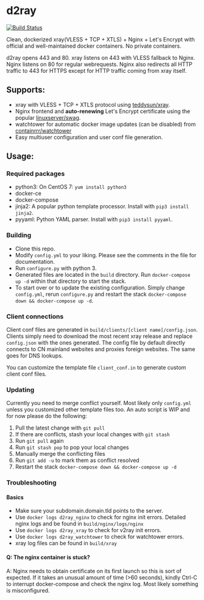 # d2ray
[![Build Status](https://ci.quacker.org/api/badges/d/d2ray/status.svg)](https://ci.quacker.org/d/d2ray)

Clean, dockerized xray(VLESS + TCP + XTLS) + Nginx + Let's Encrypt with official and well-maintained docker containers. No private containers.

d2ray opens 443 and 80. xray listens on 443 with VLESS fallback to Nginx. Nginx listens on 80 for regular webrequests. Nginx also redirects all HTTP traffic to 443 for HTTPS except for HTTP traffic coming from xray itself.

## Supports:
- xray with VLESS + TCP + XTLS protocol using [teddysun/xray](https://hub.docker.com/r/teddysun/xray/).
- Nginx frontend and **auto-renewing** Let's Encrypt certificate using the popular [linuxserver/swag](https://hub.docker.com/r/linuxserver/swag/).
- watchtower for automatic docker image updates (can be disabled) from [containrrr/watchtower](https://hub.docker.com/r/containrrr/watchtower)
- Easy multiuser configuration and user conf file generation.
## Usage:
### Required packages
- python3: On CentOS 7: `yum install python3`
- docker-ce
- docker-compose
- jinja2: A popular python template processor. Install with `pip3 install jinja2`.
- pyyaml: Python YAML parser. Install with `pip3 install pyyaml`.

### Building
- Clone this repo.
- Modify `config.yml` to your liking. Please see the comments in the file for documentation.
- Run `configure.py` with python 3.
- Generated files are located in the `build` directory. Run `docker-compose up -d` within that directory to start the stack.
- To start over or to update the existing configuration. Simply change `config.yml`, rerun `configure.py` and restart the stack `docker-compose down && docker-compose up -d`.

### Client connections
Client conf files are generated in `build/clients/[client name]/config.json`. Clients simply need to download the most recent xray release and replace `config.json` with the ones generated. The config file by default directly connects to CN mainland websites and proxies foreign websites. The same goes for DNS lookups.

You can customize the template file `client_conf.in` to generate custom client conf files.

### Updating
Currently you need to merge conflict yourself. Most likely only `config.yml` unless you customized other template files too. An auto script is WIP and for now please do the following:

1. Pull the latest change with `git pull`
2. If there are conflicts, stash your local changes with `git stash`
3. Run `git pull` again
4. Run `git stash pop` to pop your local changes
5. Manually merge the conflicting files
6. Run `git add -u` to mark them as conflict resolved
7. Restart the stack `docker-compose down && docker-compose up -d`

### Troubleshooting
#### Basics
- Make sure your subdomain.domain.tld points to the server.
- Use `docker logs d2ray_nginx` to check for nginx init errors. Detailed nginx logs and be found in `build/nginx/logs/nginx`
- Use `docker logs d2ray_xray` to check for v2ray init errors.
- Use `docker logs d2ray_watchtower` to check for watchtower errors.
- xray log files can be found in `build/xray`

#### Q: The nginx container is stuck?
A: Nginx needs to obtain certificate on its first launch so this is sort of expected. If it takes an unusual amount of time (>60 seconds), kindly Ctrl-C to interrupt docker-compose and check the nginx log. Most likely something is misconfigured. 
